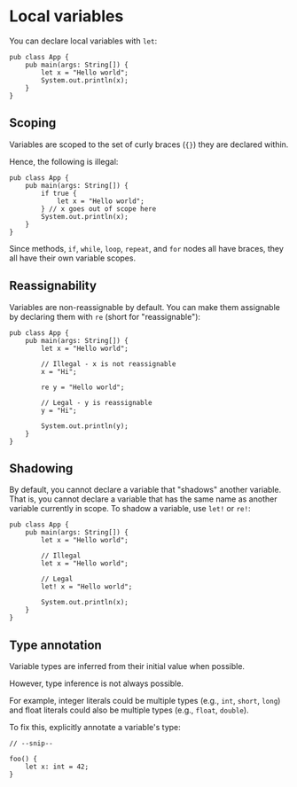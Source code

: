 # Local variables

You can declare local variables with `let`:

```sand
pub class App {
    pub main(args: String[]) {
        let x = "Hello world";
        System.out.println(x);
    }
}
```

## Scoping

Variables are scoped to the set of curly braces (`{}`) they are declared within.

Hence, the following is illegal:

```sand
pub class App {
    pub main(args: String[]) {
        if true {
            let x = "Hello world";
        } // x goes out of scope here
        System.out.println(x);
    }
}
```

Since methods, `if`, `while`, `loop`, `repeat`, and `for` nodes all have braces, they all have their own variable scopes.

## Reassignability

Variables are non-reassignable by default.
You can make them assignable by declaring them with `re` (short for "reassignable"):

```sand
pub class App {
    pub main(args: String[]) {
        let x = "Hello world";

        // Illegal - x is not reassignable
        x = "Hi";

        re y = "Hello world";

        // Legal - y is reassignable
        y = "Hi";

        System.out.println(y);
    }
}
```

## Shadowing

By default, you cannot declare a variable that "shadows" another variable.
That is, you cannot declare a variable that has the same name as another variable currently in scope.
To shadow a variable, use `let!` or `re!`:

```sand
pub class App {
    pub main(args: String[]) {
        let x = "Hello world";

        // Illegal
        let x = "Hello world";

        // Legal
        let! x = "Hello world";

        System.out.println(x);
    }
}
```

## Type annotation

Variable types are inferred from their initial value when possible.

However, type inference is not always possible.

For example, integer literals could be multiple types (e.g., `int`, `short`, `long`) and float literals could also be multiple types (e.g., `float`, `double`).

To fix this, explicitly annotate a variable's type:

```sand
// --snip--

foo() {
    let x: int = 42;
}
```
